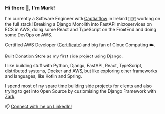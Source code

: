 ### Hi there 👋, I'm Mark!

I'm currently a Software Engineer with [Captialflow](http://capitalflow.ie) in Ireland 🇮🇪 working on the full stack! Breaking a Django Monolith into FastAPI microservices on ECS in AWS, doing some React and TypeScript on the FrontEnd and doing some DevOps on AWS.

Certified AWS Developer ([Certificate](https://www.credly.com/badges/ffc7f82d-a5c9-481b-ac44-0122c07fd2e8?source=linked_in_profile)) and big fan of Cloud Computing ☁️.

Built [Donation Store](https://donationstore.net) as my first side project using Django.

I like building stuff with Python, Django, FastAPI, React, TypeScript, distributed systems, Docker and AWS, but like exploring other frameworks and languages, like Kotlin and Spring.

I spend most of my spare time building side projects for clients and also trying to get into Open Source by customising the Django Framework with [Zark](https://github.com/mark-barrett/zark-starter/tree/master).

📫 [Connect with me on LinkedIn!](https://www.linkedin.com/in/m-barrett/)

